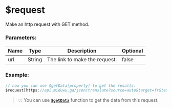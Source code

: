 # $request

 Make an http request with GET method.

### Parameters:
| Name | Type | Description | Optional |
| ---- | ---- | ----------- | -------- |
|  url | String | The link to make the request. | false |

### Example:

```js
// now you can use $getData[property] to get the results.
$request[https://api.miduwu.ga/json/translate?source=auto&target=fr&text=Hello+world]
```
> 💡: You can use [**`$getData`**](/docs/functions/$getData.md) function to get the data from this request.
